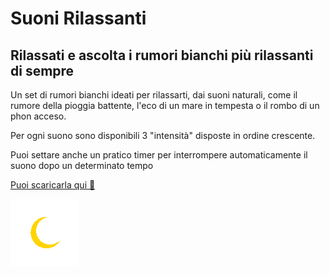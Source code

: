 # Suoni Rilassanti

## Rilassati e ascolta i rumori bianchi più rilassanti di sempre


Un set di rumori bianchi ideati per rilassarti, dai suoni naturali, come il rumore della pioggia battente, l'eco di un mare in tempesta o il rombo di un phon acceso.

Per ogni suono sono disponibili 3 "intensità" disposte in ordine crescente.

Puoi settare anche un pratico timer per interrompere automaticamente il suono dopo un determinato tempo

[Puoi scaricarla qui 🔗](https://play.google.com/store/apps/details?id=com.rumoririlassanti&hl=it)

<img src="https://raw.githubusercontent.com/Giuseppe7887/suoni-rilassanti/main/assets/adaptive-icon.png"/>
